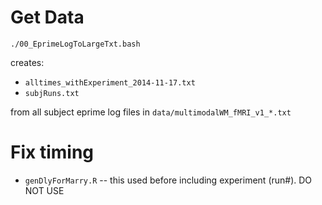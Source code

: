# Get Data

`./00_EprimeLogToLargeTxt.bash`

creates: 

*  `alltimes_withExperiment_2014-11-17.txt`
*  `subjRuns.txt`

from all subject eprime log files in  `data/multimodalWM_fMRI_v1_*.txt`

# Fix timing

* `genDlyForMarry.R` -- this used before including experiment (run#). DO NOT USE
